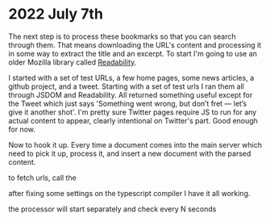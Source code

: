 # 2022 July 7th

The next step is to process these bookmarks so that you can search through them. That
means downloading the URL's content and processing it in some way to extract the title
and an excerpt. To start I'm going to use an older Mozilla library 
called [Readability](https://www.npmjs.com/package/@mozilla/readability#nodejs-usage).

I started with a set of test URLs, a few home pages, some news articles, a github project, 
and a tweet. Starting with a set of test urls I ran them all through JSDOM and Readability. 
All returned something useful except for the Tweet which just says
'Something went wrong, but don’t fret — let’s give it another shot'.  I'm pretty sure Twitter
pages require JS to run for any actual content to appear, clearly intentional on Twitter's
part. Good enough for now.

Now to hook it up.
Every time a document comes into the main server which need to pick it up, process it, and insert
a new document with the parsed content. 

to fetch urls, call the 


after fixing some settings on the typescript compiler I have it all working.

the processor will start separately and check every N seconds 
